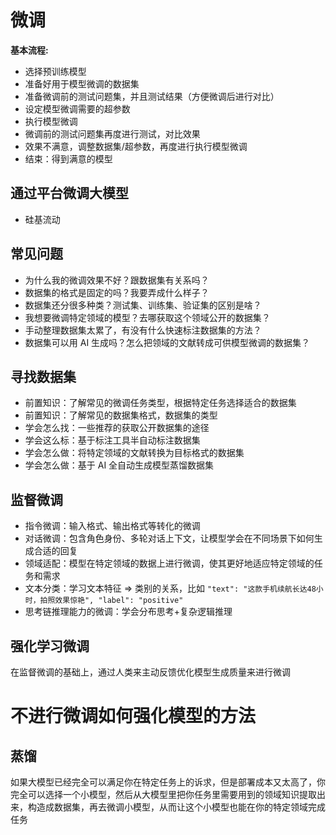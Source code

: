 # 微调

**基本流程:**
- 选择预训练模型
- 准备好用于模型微调的数据集
- 准备微调前的测试问题集，并且测试结果（方便微调后进行对比）
- 设定模型微调需要的超参数
- 执行模型微调
- 微调前的测试问题集再度进行测试，对比效果
- 效果不满意，调整数据集/超参数，再度进行执行模型微调
- 结束：得到满意的模型

## 通过平台微调大模型
- 硅基流动


## 常见问题
* 为什么我的微调效果不好？跟数据集有关系吗？
* 数据集的格式是固定的吗？我要弄成什么样子？
* 数据集还分很多种类？测试集、训练集、验证集的区别是啥？
* 我想要微调特定领域的模型？去哪获取这个领域公开的数据集？
* 手动整理数据集太累了，有没有什么快速标注数据集的方法？
* 数据集可以用 AI 生成吗？怎么把领域的文献转成可供模型微调的数据集？


## 寻找数据集
* 前置知识：了解常见的微调任务类型，根据特定任务选择适合的数据集
* 前置知识：了解常见的数据集格式，数据集的类型
* 学会怎么找：一些推荐的获取公开数据集的途径
* 学会这么标：基于标注工具半自动标注数据集
* 学会怎么做：将特定领域的文献转换为目标格式的数据集
* 学会怎么做：基于 AI 全自动生成模型蒸馏数据集


## 监督微调

- 指令微调：输入格式、输出格式等转化的微调
- 对话微调：包含角色身份、多轮对话上下文，让模型学会在不同场景下如何生成合适的回复
- 领域适配：模型在特定领域的数据上进行微调，使其更好地适应特定领域的任务和需求
- 文本分类：学习文本特征 => 类别的关系，比如 `"text": "这款手机续航长达48小时，拍照效果惊艳", "label": "positive"`
- 思考链推理能力的微调：学会分布思考+复杂逻辑推理


## 强化学习微调

在监督微调的基础上，通过人类来主动反馈优化模型生成质量来进行微调




# 不进行微调如何强化模型的方法

## 蒸馏
如果大模型已经完全可以满足你在特定任务上的诉求，但是部署成本又太高了，你完全可以选择一个小模型，然后从大模型里把你任务里需要用到的领域知识提取出来，构造成数据集，再去微调小模型，从而让这个小模型也能在你的特定领域完成任务


